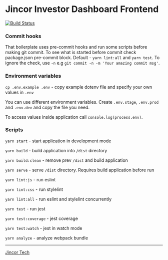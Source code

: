 # Jincor Investor Dashboard Frontend

[![Build Status](https://travis-ci.com/JincorTech/quantor-frontend-ico-dashboard.svg?branch=develop)](https://travis-ci.com/JincorTech/quantor-frontend-ico-dashboard)

### Commit hooks

That boilerplate uses pre-commit hooks and run some scripts before making git commit. To see what is started before commit check package.json pre-commit block. Default - `yarn lint:all` and `yarn test`. To ignore the check, use `-n` e.g `git commit -n -m 'Your amazing commit msg'`.

### Environment variables

``cp .env.example .env`` - copy example dotenv file and specify your own values in `.env`

You can use different environment variables. Create `.env.stage`, `.env.prod` and `.env.dev` and copy the file you need.

To access values inside application call `console.log(process.env)`.

### Scripts

``yarn start`` - start application in development mode

``yarn build`` - build application into `/dist` directory

``yarn build:clean`` - remove prev `/dist` and build application

``yarn serve`` - serve `/dist` directory. Requires build application before run

``yarn lint:js`` - run eslint

``yarn lint:css`` - run stylelint

``yarn lint:all`` - run eslint and stylelint concurrently

``yarn test`` - run jest

``yarn test:coverage`` - jest coverage

``yarn test:watch`` - jest in watch mode

``yarn analyze`` - analyze webpack bundle

______________________________

[Jincor Tech](https://github.com/JincorTech)
